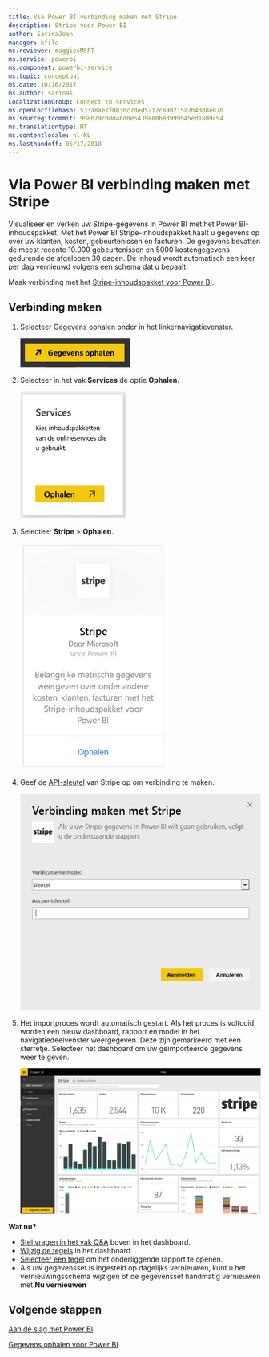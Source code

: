 ```yaml
---
title: Via Power BI verbinding maken met Stripe
description: Stripe voor Power BI
author: SarinaJoan
manager: kfile
ms.reviewer: maggiesMSFT
ms.service: powerbi
ms.component: powerbi-service
ms.topic: conceptual
ms.date: 10/16/2017
ms.author: sarinas
LocalizationGroup: Connect to services
ms.openlocfilehash: 533a8ae7f0030c70ed5212c890215a2b43d8e870
ms.sourcegitcommit: 998b79c0dd46d0e5439888b83999945ed1809c94
ms.translationtype: HT
ms.contentlocale: nl-NL
ms.lasthandoff: 05/17/2018
---
```

# <a name="connect-to-stripe-with-power-bi"></a>Via Power BI verbinding maken met Stripe
Visualiseer en verken uw Stripe-gegevens in Power BI met het Power BI-inhoudspakket. Met het Power BI Stripe-inhoudspakket haalt u gegevens op over uw klanten, kosten, gebeurtenissen en facturen. De gegevens bevatten de meest recente 10.000 gebeurtenissen en 5000 kostengegevens gedurende de afgelopen 30 dagen. De inhoud wordt automatisch een keer per dag vernieuwd volgens een schema dat u bepaalt. 

Maak verbinding met het [Stripe-inhoudspakket voor Power BI](https://app.powerbi.com/getdata/services/stripe).

## <a name="how-to-connect"></a>Verbinding maken
1. Selecteer Gegevens ophalen onder in het linkernavigatievenster.  
   
    ![](media/service-connect-to-stripe/getdata.png)
2. Selecteer in het vak **Services** de optie **Ophalen**.  
   
    ![](media/service-connect-to-stripe/services.png)  
3. Selecteer **Stripe** &gt; **Ophalen**.  
   
    ![](media/service-connect-to-stripe/stripe.png)  
4. Geef de [API-sleutel](https://dashboard.stripe.com/account/apikeys) van Stripe op om verbinding te maken.  
   
    ![](media/service-connect-to-stripe/creds.png)
5. Het importproces wordt automatisch gestart. Als het proces is voltooid, worden een nieuw dashboard, rapport en model in het navigatiedeelvenster weergegeven. Deze zijn gemarkeerd met een sterretje. Selecteer het dashboard om uw geïmporteerde gegevens weer te geven.
   
    ![](media/service-connect-to-stripe/dashboard.png)

**Wat nu?**

* [Stel vragen in het vak Q&A](power-bi-q-and-a.md) boven in het dashboard.
* [Wijzig de tegels](service-dashboard-edit-tile.md) in het dashboard.
* [Selecteer een tegel](service-dashboard-tiles.md) om het onderliggende rapport te openen.
* Als uw gegevensset is ingesteld op dagelijks vernieuwen, kunt u het vernieuwingsschema wijzigen of de gegevensset handmatig vernieuwen met **Nu vernieuwen**

## <a name="next-steps"></a>Volgende stappen
[Aan de slag met Power BI](service-get-started.md)

[Gegevens ophalen voor Power BI](service-get-data.md)

